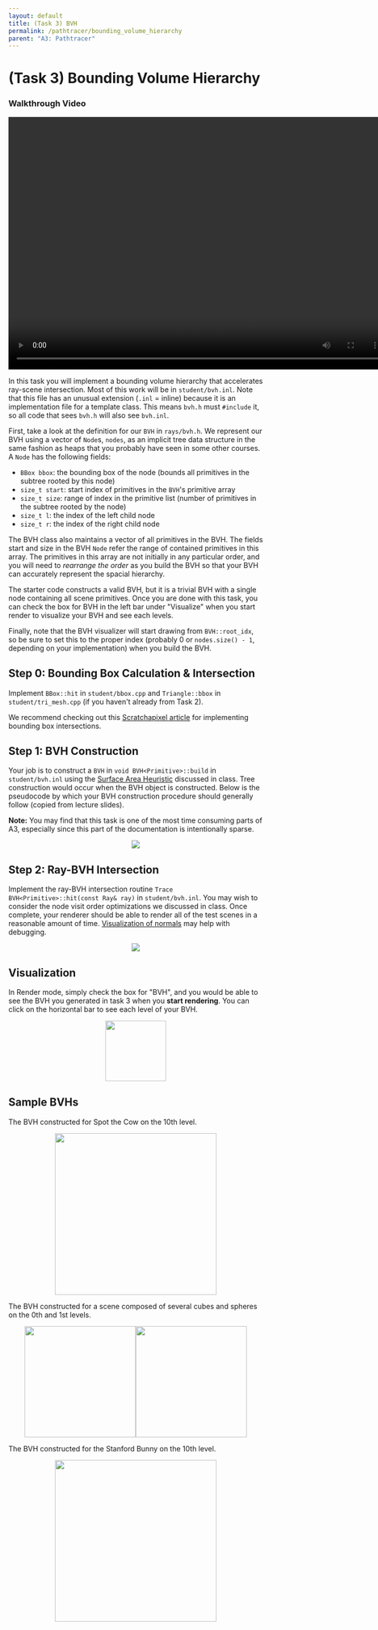 ```yaml
---
layout: default
title: (Task 3) BVH
permalink: /pathtracer/bounding_volume_hierarchy
parent: "A3: Pathtracer"
---
```


# (Task 3) Bounding Volume Hierarchy

### Walkthrough Video
<video width="750" height="500" controls>
    <source src="Task3_BVH.mp4" type="video/mp4">
</video>


In this task you will implement a bounding volume hierarchy that accelerates ray-scene intersection. Most of this work will be in `student/bvh.inl`. Note that this file has an unusual extension (`.inl` = inline) because it is an implementation file for a template class. This means `bvh.h` must `#include` it, so all code that sees `bvh.h` will also see `bvh.inl`.

First, take a look at the definition for our `BVH` in `rays/bvh.h`. We represent our BVH using a vector of `Node`s, `nodes`, as an implicit tree data structure in the same fashion as heaps that you probably have seen in some other courses. A `Node` has the following fields:

* `BBox bbox`: the bounding box of the node (bounds all primitives in the subtree rooted by this node)
* `size_t start`: start index of primitives in the `BVH`'s primitive array
* `size_t size`: range of index in the primitive list (number of primitives in the subtree rooted by the node)
* `size_t l`: the index of the left child node
* `size_t r`: the index of the right child node

The BVH class also maintains a vector of all primitives in the BVH. The fields start and size in the BVH `Node` refer the range of contained primitives in this array. The primitives in this array are not initially in any particular order, and you will need to _rearrange the order_ as you build the BVH so that your BVH can accurately represent the spacial hierarchy.

The starter code constructs a valid BVH, but it is a trivial BVH with a single node containing all scene primitives. Once you are done with this task, you can check the box for BVH in the left bar under "Visualize" when you start render to visualize your BVH and see each levels.

Finally, note that the BVH visualizer will start drawing from `BVH::root_idx`, so be sure to set this to the proper index (probably 0 or `nodes.size() - 1`, depending on your implementation) when you build the BVH.


## Step 0: Bounding Box Calculation & Intersection

Implement `BBox::hit` in `student/bbox.cpp` and `Triangle::bbox` in `student/tri_mesh.cpp` (if you haven't already from Task 2).

We recommend checking out this [Scratchapixel article](https://www.scratchapixel.com/lessons/3d-basic-rendering/minimal-ray-tracer-rendering-simple-shapes/ray-box-intersection) for implementing bounding box intersections.

## Step 1: BVH Construction

Your job is to construct a `BVH` in `void BVH<Primitive>::build` in
`student/bvh.inl`
using the [Surface Area Heuristic](http://15462.courses.cs.cmu.edu/fall2017/lecture/acceleratingqueries/slide_025) discussed in class. Tree construction would occur when the BVH object is constructed. Below is the pseudocode by which your BVH construction procedure should generally follow (copied from lecture slides).

**Note:** You may find that this task is one of the most time consuming parts of A3, especially since this part of the documentation is intentionally sparse.

<center><img src="BVH_construction_pseudocode.png"></center>


## Step 2: Ray-BVH Intersection

Implement the ray-BVH intersection routine `Trace BVH<Primitive>::hit(const Ray& ray)` in `student/bvh.inl`. You may wish to consider the node visit order optimizations we discussed in class. Once complete, your renderer should be able to render all of the test scenes in a reasonable amount of time. [Visualization of normals](visualization_of_normals.md) may help with debugging.

<center><img src="ray_bvh_pseudocode.png"></center>

## Visualization

In Render mode, simply check the box for "BVH", and you would be able to see the BVH you generated in task 3 when you **start rendering**. You can click on the horizontal bar to see each level of your BVH.

<center><img src="new_results/bvh_button.png" style="height:120px"></center>

## Sample BVHs
The BVH constructed for Spot the Cow on the 10th level.
<center><img src="new_results/bvh.png" style="height:320px"></center>

The BVH constructed for a scene composed of several cubes and spheres on the 0th and 1st levels.
<center><img src="new_results/l0.png" style="height:220px"><img src="new_results/l2.png" style="height:220px"></center>

The BVH constructed for the Stanford Bunny on the 10th level.
<center><img src="new_results/bvh_bunny_10.png" style="height:320px"></center>



